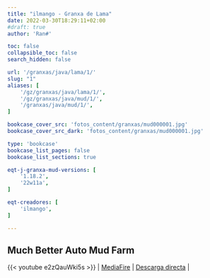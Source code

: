 ```yaml
---
title: "ilmango - Granxa de Lama"
date: 2022-03-30T18:29:11+02:00
#draft: true
author: 'Ran#'

toc: false
collapsible_toc: false
search_hidden: false

url: '/granxas/java/lama/1/'
slug: "1"
aliases: [
    '/gz/granxas/java/lama/1/',
    '/gz/granxas/java/mud/1/',
    '/granxas/java/mud/1/',
]

bookcase_cover_src: 'fotos_content/granxas/mud000001.jpg'
bookcase_cover_src_dark: 'fotos_content/granxas/mud000001.jpg'

type: 'bookcase'
bookcase_list_pages: false
bookcase_list_sections: true

eqt-j-granxa-mud-versions: [
    '1.18.2',
    '22w11a',
]

eqt-creadores: [
    'ilmango',
]

---
```


## Much Better Auto Mud Farm

{{< youtube e2zQauWki5s >}}
|
[MediaFire](https://www.mediafire.com/file/smixjotjk0wfdin/automatic+mud+farm+bm+efficient.zip/file)
|
[Descarga directa](https://download2279.mediafire.com/ld30moh9fjbg/smixjotjk0wfdin/automatic+mud+farm+bm+efficient.zip)
|
<!--[Descarga](/mundos/automatic_mud_farm_bm_efficient.zip)
|
-->
